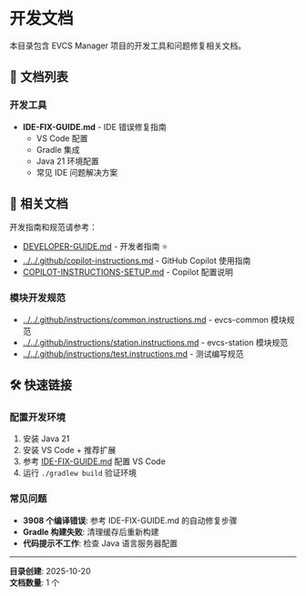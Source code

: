 # 开发文档

本目录包含 EVCS Manager 项目的开发工具和问题修复相关文档。

## 📄 文档列表

### 开发工具
- **IDE-FIX-GUIDE.md** - IDE 错误修复指南
  - VS Code 配置
  - Gradle 集成
  - Java 21 环境配置
  - 常见 IDE 问题解决方案

## 🔗 相关文档

开发指南和规范请参考：
- [DEVELOPER-GUIDE.md](../DEVELOPER-GUIDE.md) - 开发者指南 ⭐
- [../../.github/copilot-instructions.md](../../.github/copilot-instructions.md) - GitHub Copilot 使用指南
- [COPILOT-INSTRUCTIONS-SETUP.md](../COPILOT-INSTRUCTIONS-SETUP.md) - Copilot 配置说明

### 模块开发规范
- [../../.github/instructions/common.instructions.md](../../.github/instructions/common.instructions.md) - evcs-common 模块规范
- [../../.github/instructions/station.instructions.md](../../.github/instructions/station.instructions.md) - evcs-station 模块规范
- [../../.github/instructions/test.instructions.md](../../.github/instructions/test.instructions.md) - 测试编写规范

## 🛠️ 快速链接

### 配置开发环境
1. 安装 Java 21
2. 安装 VS Code + 推荐扩展
3. 参考 [IDE-FIX-GUIDE.md](IDE-FIX-GUIDE.md) 配置 VS Code
4. 运行 `./gradlew build` 验证环境

### 常见问题
- **3908 个编译错误**: 参考 IDE-FIX-GUIDE.md 的自动修复步骤
- **Gradle 构建失败**: 清理缓存后重新构建
- **代码提示不工作**: 检查 Java 语言服务器配置

---

**目录创建**: 2025-10-20  
**文档数量**: 1 个
